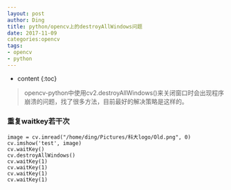 ```yaml
---
layout: post
author: Ding
title: python/opencv上的destroyAllWindows问题
date: 2017-11-09
categories:opencv
tags:
- opencv
- python
---
```


* content
{:toc}

> opencv-python中使用cv2.destroyAllWindows()来关闭窗口时会出现程序崩溃的问题，找了很多方法，目前最好的解决策略是这样的。




### 重复waitkey若干次

```
image = cv.imread("/home/ding/Pictures/科大logo/Old.png", 0)
cv.imshow('test', image)
cv.waitKey()
cv.destroyAllWindows()
cv.waitKey(1)
cv.waitKey(1)
cv.waitKey(1)
cv.waitKey(1)
```
